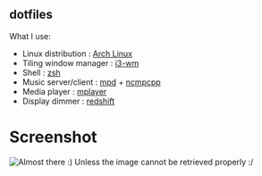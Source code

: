 ## dotfiles
What I use:
* Linux distribution : [Arch Linux](https://www.archlinux.org/ "Arch Linux")
* Tiling window manager : [i3-wm](https://i3wm.org/ "i3-wm")
* Shell : [zsh](https://en.wikipedia.org/wiki/Z_shell "ZSH wiki")
* Music server/client : [mpd](http://www.musicpd.org/ "mpd") + [ncmpcpp](http://rybczak.net/ncmpcpp/ "ncmpcpp")
* Media player : [mplayer](https://mplayerhq.hu/ "MPlayer")
* Display dimmer : [redshift](https://en.wikipedia.org/wiki/Redshift_(software) "redshift")

# Screenshot
![Almost there :) Unless the image cannot be retrieved properly :/](https://i.imgur.com/NVPL2Vq.png)
